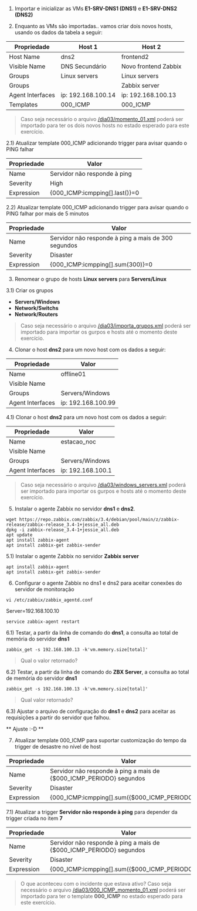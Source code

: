 1) Importar e inicializar as VMs **E1-SRV-DNS1 (DNS1)** e **E1-SRV-DNS2 (DNS2)**

2) Enquanto as VMs são importadas.. vamos criar dois novos hosts, usando os dados da tabela a seguir:

| Propriedade        | Host 1             | Host 2               |
| ------------------ | ------------------ | -------------------- |
| Host Name          | dns2               | frontend2            |
| Visible Name       | DNS Secundário     | Novo frontend Zabbix |
| Groups             | Linux servers      | Linux servers        |
| Groups             |                    | Zabbix server        |
| Agent Interfaces   | ip: 192.168.100.14 | ip: 192.168.100.13   |
| Templates          | 000_ICMP           | 000_ICMP             |

> Caso seja necessário o arquivo [/dia03/momento_01.xml](/dia03/momento_01.xml) poderá ser importado para ter os dois novos hosts no estado esperado para este exercício.

2.1) Atualizar template 000_ICMP adicionando trigger para avisar quando o PING falhar

| Propriedade        | Valor                             |
| ------------------ | --------------------------------- |
| Name               | Servidor não responde à ping      |
| Severity           | High                              |
| Expression         | {000_ICMP:icmpping[].last()}=0    |

2.2) Atualizar template 000_ICMP adicionando trigger para avisar quando o PING falhar por mais de 5 minutos

| Propriedade        | Valor                                                    |
| ------------------ | -------------------------------------------------------- |
| Name               | Servidor não responde à ping a mais de 300 segundos      |
| Severity           | Disaster                                                 |
| Expression         | {000_ICMP:icmpping[].sum(300)}=0                         |

3) Renomear o grupo de hosts **Linux servers** para **Servers/Linux**

3.1) Criar os grupos
* **Servers/Windows**
* **Network/Switchs**
* **Network/Routers**

> Caso seja necessário o arquivo [/dia03/importa_grupos.xml](/dia03/importa_grupos.xml) poderá ser importado para importar os gurpos e hosts até o momento deste exercício.

4) Clonar o host **dns2** para um novo host com os dados a seguir:

| Propriedade        | Valor                             |
| ------------------ | --------------------------------- |
| Name               | offline01                         |
| Visible Name       |                                   |
| Groups             | Servers/Windows                   |
| Agent Interfaces   | ip: 192.168.100.99                |


4.1) Clonar o host **dns2** para um novo host com os dados a seguir:

| Propriedade        | Valor                             |
| ------------------ | --------------------------------- |
| Name               | estacao_noc                       |
| Visible Name       |                                   |
| Groups             | Servers/Windows                   |
| Agent Interfaces   | ip: 192.168.100.1                 |

> Caso seja necessário o arquivo [/dia03/windows_servers.xml](/dia03/windows_servers.xml) poderá ser importado para importar os gurpos e hosts até o momento deste exercício.

5) Instalar o agente Zabbix no servidor **dns1** e **dns2**.
```
wget https://repo.zabbix.com/zabbix/3.4/debian/pool/main/z/zabbix-release/zabbix-release_3.4-1+jessie_all.deb
dpkg -i zabbix-release_3.4-1+jessie_all.deb
apt update
apt install zabbix-agent
apt install zabbix-get zabbix-sender
```

5.1) Instalar o agente Zabbix no servidor **Zabbix server**
```
apt install zabbix-agent
apt install zabbix-get zabbix-sender
```

6) Configurar o agente Zabbix no dns1 e dns2 para aceitar conexões do servidor de monitoração

```
vi /etc/zabbix/zabbix_agentd.conf
```
Server=192.168.100.10
```
service zabbix-agent restart
```

6.1) Testar, a partir da linha de comando do **dns1**, a consulta ao total de memória do servidor **dns1** 

```
zabbix_get -s 192.168.100.13 -k'vm.memory.size[total]'
```
> Qual o valor retornado?

6.2) Testar, a partir da linha de comando do **ZBX Server**, a consulta ao total de memória do servidor **dns1** 

```
zabbix_get -s 192.168.100.13 -k'vm.memory.size[total]'
```
> Qual valor retornado?

6.3) Ajustar o arquivo de configuração do **dns1** e **dns2** para aceitar as requisições a partir do servidor que falhou.

** Ajuste :-D ** 

7) Atualizar template 000_ICMP para suportar customização do tempo da trigger de desastre no nível de host

| Propriedade        | Valor                                                                    |
| ------------------ | ------------------------------------------------------------------------ |
| Name               | Servidor não responde à ping a mais de {$000_ICMP_PERIODO} segundos      |
| Severity           | Disaster                                                                 |
| Expression         | {000_ICMP:icmpping[].sum({$000_ICMP_PERIODO})}=0                         |

7.1) Atualizar a trigger **Servidor não responde à ping** para depender da trigger criada no item **7**

| Propriedade        | Valor                                                                    |
| ------------------ | ------------------------------------------------------------------------ |
| Name               | Servidor não responde à ping a mais de {$000_ICMP_PERIODO} segundos      |
| Severity           | Disaster                                                                 |
| Expression         | {000_ICMP:icmpping[].sum({$000_ICMP_PERIODO})}=0                         |

> O que aconteceu com o incidente que estava ativo?
> Caso seja necessário o arquivo [/dia03/000_ICMP_momento_01.xml](/dia03/000_ICMP_momento_01.xml) poderá ser importado para ter o template **000_ICMP** no estado esperado para este exercício.



